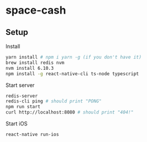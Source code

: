 # space-cash

## Setup
Install
```bash
yarn install # npm i yarn -g (if you don't have it)
brew install redis nvm
nvm install 6.10.3
npm install -g react-native-cli ts-node typescript
```
Start server
```bash
redis-server
redis-cli ping # should print "PONG"
npm run start
curl http://localhost:8080 # should print "404!"
```
Start iOS
```bash
react-native run-ios
```
